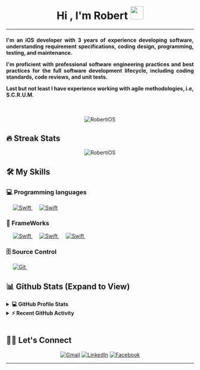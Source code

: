 
<h1 align="center">Hi , I'm Robert <img src="https://media.giphy.com/media/hvRJCLFzcasrR4ia7z/giphy.gif" width="35"></h1>

<hr/>
<h4 align="Justify">I'm an iOS developer with 3 years of experience developing software, understanding requirement specifications, coding design, programming, testing, and maintenance.

I'm proficient with professional software engineering practices and best practices for the full software development lifecycle, including coding standards, code reviews, and unit tests.

Last but not least I have experience working with agile methodologies, i.e, S.C.R.U.M.</h4>
<br>
<p align="center"> <img src="https://komarev.com/ghpvc/?username=RobertiOS&label=Profile%20views&color=0e75b6&style=plastic" alt="RobertiOS" /> </p>

## 🔥 Streak Stats
<p align="center"><img src="https://github-readme-streak-stats.herokuapp.com/?user=RobertiOS&theme=algolia" alt="RobertiOS"  /></p>


## 🛠️ My Skills

### 💻 Programming languages
<p align="left"> 
  &emsp; 
  <a href="https://www.swift.org/" target="_blank"> 
    <img alt="Swift" src="https://img.shields.io/badge/Swift-FA7343?style=for-the-badge&logo=swift&logoColor=white">
  </a> 
  &emsp;
  <a href="" target="_blank"> 
    <img alt="Swift" src="https://img.shields.io/badge/javascript-%23323330.svg?style=for-the-badge&logo=javascript&logoColor=%23F7DF1E">
  </a>
</p>

### 📀 FrameWorks
<p align="left"> 
  &emsp; 
  <a href="" target="_blank"> 
    <img alt="Swift" src="https://img.shields.io/badge/combine-%23323330.svg?style=for-the-badge&logo=combine&logoColor=%23FDDF10">
  </a> 
  &emsp;
  <a href="" target="_blank"> 
    <img alt="Swift" src="https://img.shields.io/badge/SwiftUI-%23323330.svg?style=for-the-badge&logo=SwiftUI&logoColor=%23E7DF13">
  </a> 
  &emsp;
  <a href="" target="_blank"> 
    <img alt="Swift" src="https://img.shields.io/badge/UIKit-%23323330.svg?style=for-the-badge&logo=UIKit&logoColor=%23E7DF13">
  </a> 
  &emsp;
</p>

### 🗄 Source Control
<p align="left"> 
&emsp; 
   <a href="" target="_blank"> 
    <img alt="Git" src="https://img.shields.io/badge/GIT-E44C30?style=for-the-badge&logo=git&logoColor=white">
  </a> 
  &emsp;
</p>

## 📊 Github Stats (Expand to View) 


<details> 
  <summary><b>💻 GitHub Profile Stats</b></summary>
  <br/>
  <p align="center">
    <a href="https://github.com/anuraghazra/github-readme-stats"><img alt="Robert's Github Stats" src="https://github-readme-stats.vercel.app/api?username=RobertiOS&show_icons=true&count_private=true&theme=algolia" height="192px"/></a>
<br/>
  &nbsp;
	  <img src="https://github-readme-stats.vercel.app/api/top-langs?username=RobertiOS&show_icons=true&locale=en&layout=compact&theme=algolia" alt="RobertiOS" height="192px"/>
  <br/>
  <b>Note:</b> Top languages is only a metric of the languages my public code consists of and doesn't reflect experience or skill level.
  </p>
</details>


<details>
  <summary><b>⚡ Recent GitHub Activity</b></summary>
  <br/>
   <a href="https://github.com/RobertiOS"><img alt="Robert's Activity Graph" src="https://activity-graph.herokuapp.com/graph?username=RobertiOS&custom_title=Robert's%20Contribution%20Graph&theme=react-dark" /></a>
  <br/>

</details>

<br/>

## 🙋‍♀️ Let's Connect
<p align="center">
	<a href="mailto:robert.ios.developer@gmail.com"><img src="https://cdn3.iconfinder.com/data/icons/logos-brands-3/24/logo_brand_brands_logos_gmail-128.png" alt="Gmail"/></a>
	<a href="https://www.linkedin.com/in/roberto-corrales-134a95140/"><img src="https://cdn2.iconfinder.com/data/icons/social-media-2285/512/1_Linkedin_unofficial_colored_svg-128.png" alt="LinkedIn"/></a>
	<a href="https://www.facebook.com/TheRealRider69"><img src="https://cdn1.iconfinder.com/data/icons/social-media-2285/512/Colored_Facebook3_svg-128.png" alt="Facebook"/></a>
	
</p>

<hr/>








